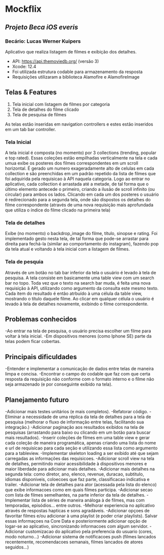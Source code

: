 # Mockflix
## _Projeto Beca iOS everis_
### Becário: Lucas Werner Kuipers

Aplicativo que realiza listagem de filmes e exibição dos detalhes.

- API: https://api.themoviedb.org/ (versão 3)
- Xcode: 12.4
- Foi utilizada estrutura codable para armazenamento da resposta
- Requisições utilizaram a biblioteca Alamofire e AlamofireImage

## Telas & Features

1. Tela inicial com listagem de filmes por categoria
2. Tela de detalhes do filme clicado
3. Tela de pesquisa de filmes

As telas estão inseridas em navigation controllers e estes estão inseridos em um tab bar controller.

### Tela Inicial
A tela inicial é composta (no momento) por 3 collections (trending, popular e top rated).
Essas coleções estão empilhadas verticalmente na tela e cada umua exibe os posteres dos filmes correspondentes em um scroll horizontal.
É gerado um numero exageradamente alto de celulas em cada collection e são preenchidas em um padrão repetido da lista de filmes que foi adquirida pela requisicao à API naquela categoria. 
Logo ao entrar no aplicativo, cada collection é arrastada até a metade, de tal forma que o último elemento antecede o primeiro, criando a ilusão de scroll infinito (ou circular) para ambos os lados.
Clicando em cada um dos posteres o usuário é redirecionado para a segunda tela, onde são dispostos os detalhes do filme correspondente (através de uma nova requisição mais aprofundada que utiliza o índice do filme clicado na primeira tela)

### Tela de detalhes
Exibe (no momento) o backdrop_image do filme, título, sinopse e rating. 
Foi implementado gesto nesta tela, de tal forma que pode-se arrastar para direita para fechá-la (similar ao comportamento do instagram), fazendo pop da tela atual e voltando à tela inicial com a listagem de filmes.

### Tela de pesquia
Através de um botão no tab bar inferior da tela o usuário é levado à tela de pesquisa.
A tela consiste em basicamente uma table view com um search bar no topo.
Toda vez que o texto na search bar muda, é feita uma nova requisição à API, utilizando como argumento da consulta este mesmo texto. Cada item do resultado é então atrbuído à uma célula da table view, mostrando o título daquele filme. 
Ao clicar em qualquer célula o usuário é levado à tela de detalhes novamente, exibindo o filme correspondente.

## Problemas conhecidos
-Ao entrar na tela de pesquisa, o usuário precisa escolher um filme para voltar à tela inicial.
-Em dispositivos menores (como Iphone SE) parte da telas podem ficar cobertas.

## Principais dificuldades
-Entender e implementar a comunicação de dados entre telas de maneira limpa e concisa.
-Encontrar o campo do codable que faz com que certa resposta da requisição não conforme com o formato interno e o filme não seja armazenado (e por conseguinte exibido na tela).

## Planejamento futuro
-Adicionar mais testes unitários (e mais completos).
-Refatorar código.
-Eliminar a necessidade de uma réplica da tela de detalhes para a tela de pesquisa (melhorar o fluxo de informação entre telas, facilitando sua integração.)
-Adicionar paginação aos resultados exibidos na tela de pesquisas (arrastando para baixo ou clicando em um botão para buscar mais resultados).
-Inserir coleções de filmes em uma table view e gerar cada coleção de maneira programática, apenas criando uma lista do nome e url de requisicao para cada seção e utilizando essa lista como argumento para a tableview.
-Implementar skeleton loading a ser exibido até que sejam carregadas as informações das requisicoes.
-Adicionar scroll view na tela de detalhes, permitindo maior acessibilidade à dispositivos menores e maior liberdade para adicionar mais detalhes.
-Adicionar mais detalhes na segunda tela: como diretor, ano, elenco, revenue, duracao, subtitulo, idiomas disponiveis, coloecoes que faz parte, classificacao indicativa e trailer.
-Adicionar tela de detalhes para ator (acessada pela lista do elenco) que exibe informacoes como em quais filmes participa.
-Adicionar secao com lista de filmes semelhantes, na parte inferior da tela de detalhes.
-Implementar lista de séries de maneira análoga à de filmes, mas com temporadas, episódios... entre outros.
-Melhorar experiencia no aplicativo através de respostas hapticas e sons agradáveis.
-Adicionar opçoes de favoritar filmes e/ou adicionar à uma playlist (e poder criar playlists). Salvar essas informaçoes na Core Data e posteriormente adicionar opção de logar-se ao aplicativo, sincronizando informacoes com algum servidor.
-Adicionar customizacao do aplicativo pela preferencia do  usuario (cores, modo noturno...)
-Adicionar sistema de notificacoes push (filmes lancados recentemente, recomendacoes semanais, filmes lancados de atores seguidos...)

